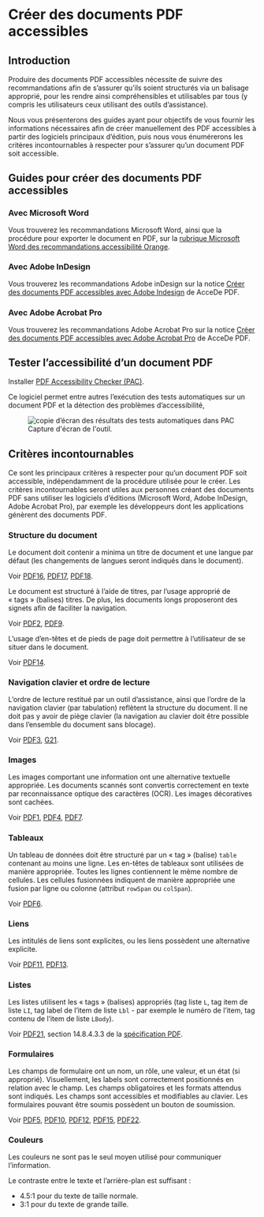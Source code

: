 # Créer des documents <abbr>PDF</abbr> accessibles
<script>$(document).ready(function () {
    setBreadcrumb([{"label":"Recommandations PDF"}]);
});</script>

<style>h3 {font-size: 1rem;}</style>

## Introduction

Produire des documents <abbr>PDF</abbr> accessibles nécessite de suivre des recommandations afin de s’assurer qu’ils soient structurés via un balisage approprié, pour les rendre ainsi compréhensibles et utilisables par tous (y compris les utilisateurs ceux utilisant des outils d’assistance).

Nous vous présenterons des guides ayant pour objectifs de vous fournir les informations nécessaires afin de créer manuellement des <abbr>PDF</abbr> accessibles à partir des logiciels principaux d’édition, puis nous vous énumérerons les critères incontournables à respecter pour s’assurer qu’un document <abbr>PDF</abbr> soit accessible.

## Guides pour créer des documents <abbr>PDF</abbr> accessibles

### Avec Microsoft Word

Vous trouverez les recommandations Microsoft Word, ainsi que la procédure pour exporter le document en <abbr>PDF</abbr>, sur la <a href="/others/word.html">rubrique Microsoft Word des recommandations accessibilité Orange</a>.

### Avec Adobe InDesign

Vous trouverez les recommandations Adobe inDesign sur la notice <a href="http://www.pdf-accessible.com/notices-accessibilite-indesign-acrobat/#indesign">Créer des documents <abbr>PDF</abbr> accessibles avec Adobe Indesign</a> de AcceDe <abbr>PDF</abbr>.

### Avec Adobe Acrobat Pro

Vous trouverez les recommandations Adobe Acrobat Pro sur la notice <a href="http://www.pdf-accessible.com/notices-accessibilite-indesign-acrobat/#acrobat">Créer des documents <abbr>PDF</abbr> accessibles avec Adobe Acrobat Pro</a> de AcceDe <abbr>PDF</abbr>. 

## Tester l’accessibilité d’un document <abbr>PDF</abbr>

Installer <a href="http://www.access-for-all.ch/en/pdf-lab/pdf-accessibility-checker-pac.html"><abbr>PDF</abbr> Accessibility Checker (<abbr>PAC</abbr>)</a>. 

Ce logiciel permet entre autres l’exécution des tests automatiques sur un document <abbr>PDF</abbr> et la détection des problèmes d’accessibilité,
<figure>
<img class="center" src="/others/images/pac1.png" alt="copie d’écran des résultats des tests automatiques dans PAC"/>
<figcaption>Capture d'écran de l'outil.</figcaption>
</figure>

## Critères incontournables

Ce sont les principaux critères à respecter pour qu’un document <abbr>PDF</abbr> soit accessible, indépendamment de la procédure utilisée pour le créer. Les critères incontournables seront utiles aux personnes créant des documents <abbr>PDF</abbr> sans utiliser les logiciels d’éditions (Microsoft Word, Adobe InDesign, Adobe Acrobat Pro), par exemple les développeurs dont les applications génèrent des documents <abbr>PDF</abbr>.

### Structure du document

Le document doit contenir a minima un titre de document et une langue par défaut (les changements de langues seront indiqués dans le document).

Voir <a hreflang="en" href="https://www.w3.org/TR/WCAG20-TECHS/PDF16.html" title="Technique PDF16 des WCAG 2.0" aria-label="Technique PDF16 des WCAG 2.0"><abbr>PDF16</abbr></a>, <a hreflang="en" href="https://www.w3.org/TR/WCAG20-TECHS/PDF17.html" title="Technique PDF17 des WCAG 2.0" aria-label="Technique PDF17 des WCAG 2.0"><abbr>PDF17</abbr></a>, <a hreflang="en" href="https://www.w3.org/TR/WCAG20-TECHS/PDF18.html" title="Technique PDF18 des WCAG 2.0" aria-label="Technique PDF18 des WCAG 2.0"><abbr>PDF18</abbr></a>.

Le document est structuré à l’aide de titres, par l’usage approprié de «&nbsp;tags&nbsp;» (balises) titres. De plus, les documents longs proposeront des signets afin de faciliter la navigation.

Voir <a hreflang="en" href="https://www.w3.org/TR/WCAG20-TECHS/PDF2.html" title="Technique PDF2 des WCAG 2.0" aria-label="Technique PDF2 des WCAG 2.0"><abbr>PDF2</abbr></a>, <a hreflang="en" href="https://www.w3.org/TR/WCAG20-TECHS/PDF9.html" title="Technique PDF9 des WCAG 2.0" aria-label="Technique PDF9 des WCAG 2.0"><abbr>PDF9</abbr></a>.

L’usage d’en-têtes et de pieds de page doit permettre à l’utilisateur de se situer dans le document.

Voir <a hreflang="en" href="https://www.w3.org/TR/WCAG20-TECHS/PDF14.html" title="Technique PDF14 des WCAG 2.0" aria-label="Technique PDF14 des WCAG 2.0"><abbr>PDF14</abbr></a>.

### Navigation clavier et ordre de lecture

L’ordre de lecture restitué par un outil d’assistance, ainsi que l’ordre de la navigation clavier (par tabulation) reflètent la structure du document. Il ne doit pas y avoir de piège clavier (la navigation au clavier doit être possible dans l’ensemble du document sans blocage).

Voir <a hreflang="en" href="https://www.w3.org/TR/WCAG20-TECHS/PDF3.html" title="Technique PDF3 des WCAG 2.0" aria-label="Technique PDF3 des WCAG 2.0"><abbr>PDF3</abbr></a>, <a hreflang="en" href="https://www.w3.org/TR/WCAG20-TECHS/G21.html" title="Technique G21 des WCAG 2.0" aria-label="Technique G21 des WCAG 2.0"><abbr>G21</abbr></a>.

### Images

Les images comportant une information ont une alternative textuelle appropriée. Les documents scannés sont convertis correctement en texte par reconnaissance optique des caractères (<abbr>OCR</abbr>). Les images décoratives sont cachées.

Voir <a hreflang="en" href="https://www.w3.org/TR/WCAG20-TECHS/PDF1.html" title="Technique PDF1 des WCAG 2.0" aria-label="Technique PDF1 des WCAG 2.0"><abbr>PDF1</abbr></a>, <a hreflang="en" href="https://www.w3.org/TR/WCAG20-TECHS/PDF4.html" title="Technique PDF4 des WCAG 2.0" aria-label="Technique PDF4 des WCAG 2.0"><abbr>PDF4</abbr></a>, <a hreflang="en" href="https://www.w3.org/TR/WCAG20-TECHS/PDF7.html" title="Technique PDF7 des WCAG 2.0" aria-label="Technique PDF7 des WCAG 2.0"><abbr>PDF7</abbr></a>.

### Tableaux

Un tableau de données doit être structuré par un «&nbsp;tag&nbsp;» (balise) `table` contenant au moins une ligne. Les en-têtes de tableaux sont utilisées de manière appropriée. Toutes les lignes contiennent le même nombre de cellules. Les cellules fusionnées indiquent de manière appropriée une fusion par ligne ou colonne (attribut `rowSpan` ou `colSpan`). 

Voir <a hreflang="en" href="https://www.w3.org/TR/WCAG20-TECHS/PDF6.html" title="Technique PDF6 des WCAG 2.0" aria-label="Technique PDF6 des WCAG 2.0"><abbr>PDF6</abbr></a>.

### Liens

Les intitulés de liens sont explicites, ou les liens possèdent une alternative explicite.

Voir <a hreflang="en" href="https://www.w3.org/TR/WCAG20-TECHS/PDF11.html" title="Technique PDF11 des WCAG 2.0" aria-label="Technique PDF11 des WCAG 2.0"><abbr>PDF11</abbr></a>, <a hreflang="en" href="https://www.w3.org/TR/WCAG20-TECHS/PDF13.html" title="Technique PDF13 des WCAG 2.0" aria-label="Technique PDF13 des WCAG 2.0"><abbr>PDF13</abbr></a>.

### Listes

Les listes utilisent les «&nbsp;tags&nbsp;» (balises) appropriés (tag liste `L`,  tag item de liste `LI`, tag label de l’item de liste `Lbl` - par exemple le numéro de l’item, tag contenu de l’item de liste `LBody`).

Voir <a hreflang="en" href="https://www.w3.org/TR/WCAG20-TECHS/PDF21.html" title="Technique PDF21 des WCAG 2.0" aria-label="Technique PDF21 des WCAG 2.0"><abbr>PDF21</abbr></a>, section 14.8.4.3.3 de la <a href="http://www.adobe.com/devnet/pdf/pdf_reference.html">spécification <abbr>PDF</abbr></a>.

### Formulaires

Les champs de formulaire ont un nom, un rôle, une valeur, et un état (si approprié). Visuellement, les labels sont correctement positionnés en relation avec le champ. Les champs obligatoires et les formats attendus sont indiqués. Les champs sont accessibles et modifiables au clavier. Les formulaires pouvant être soumis possèdent un bouton de soumission.

Voir <a hreflang="en" href="https://www.w3.org/TR/WCAG20-TECHS/PDF5.html" title="Technique PDF5 des WCAG 2.0" aria-label="Technique PDF5 des WCAG 2.0"><abbr>PDF5</abbr></a>, <a hreflang="en" href="https://www.w3.org/TR/WCAG20-TECHS/PDF10.html" title="Technique PDF10 des WCAG 2.0" aria-label="Technique PDF10 des WCAG 2.0"><abbr>PDF10</abbr></a>, <a hreflang="en" href="https://www.w3.org/TR/WCAG20-TECHS/PDF12.html" title="Technique PDF12 des WCAG 2.0" aria-label="Technique PDF12 des WCAG 2.0"><abbr>PDF12</abbr></a>, <a hreflang="en" href="https://www.w3.org/TR/WCAG20-TECHS/PDF15.html" title="Technique PDF15 des WCAG 2.0" aria-label="Technique PDF15 des WCAG 2.0"><abbr>PDF15</abbr></a>, <a hreflang="en" href="https://www.w3.org/TR/WCAG20-TECHS/PDF22.html" title="Technique PDF22 des WCAG 2.0" aria-label="Technique PDF22 des WCAG 2.0"><abbr>PDF22</abbr></a>.

### Couleurs

Les couleurs ne sont pas le seul moyen utilisé pour communiquer l’information.

Le contraste entre le texte et l’arrière-plan est suffisant&nbsp;:

-	4.5:1 pour du texte de taille normale.
-	3:1 pour du texte de grande taille.
